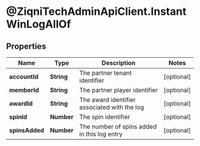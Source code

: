 # @ZiqniTechAdminApiClient.InstantWinLogAllOf

## Properties

Name | Type | Description | Notes
------------ | ------------- | ------------- | -------------
**accountId** | **String** | The partner tenant identifier | [optional] 
**memberId** | **String** | The partner player identifier | [optional] 
**awardId** | **String** | The award identifier associated with the log | [optional] 
**spinId** | **Number** | The spin identifier | [optional] 
**spinsAdded** | **Number** | The number of spins added in this log entry | [optional] 


